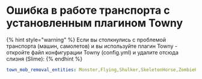 # Ошибка в работе транспорта с установленным плагином Towny

{% hint style="warning" %}
Если вы столкнулись с проблемой транспорта (машин, самолетов) и вы используйте плагин Towny - откройте файл конфигурации Towny (config.yml) и удалите отсюда слизня (Slime):
{% endhint %}

```yaml
town_mob_removal_entities: Monster,Flying,Shulker,SkeletonHorse,ZombieHorse
```

